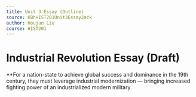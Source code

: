 ```yaml
---
title: Unit 3 Essay (Outline)
source: KBhHIST201Unit3EssayJack
author: Houjun Liu
course: HIST201
---
```


# Industrial Revolution Essay (Draft)
**For a nation-state to achieve global success and dominance in the 19th century, they must leverage industrial modernization — bringing increased fighting power of an industrialized modern military

